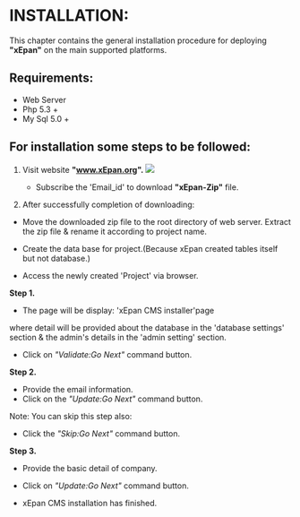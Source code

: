 # INSTALLATION:
  This chapter contains the general installation procedure for deploying **"xEpan"** on the main supported platforms.
## Requirements:
  * Web Server
  * Php 5.3 +
  * My Sql 5.0 +
  

## For installation some steps to be followed:
1. Visit website **"www.xEpan.org".**
![](https://lh5.googleusercontent.com/-A2v2Z5BeEQE/VVxlYhBK0LI/AAAAAAAAAAw/3EXskNIshzY/w440-h167-p/Capture1.PNG)
   * Subscribe the 'Email_id' to download **"xEpan-Zip"** file.
  
2. After successfully completion of downloading:  
   
* Move the downloaded zip file to the root directory of web server. Extract the zip file & rename it according to project name.
   
* Create the data base for project.(Because xEpan created tables itself but not database.)
* Access the newly created 'Project' via browser.

**Step 1.**
*  The page will be display:
   'xEpan CMS installer'page
 
where  detail will be provided about the database in the 'database settings' section & the admin's details in the 'admin setting' section.
* Click on _"Validate:Go Next"_ command button.

**Step 2.**
* Provide the email information.
* Click on the _"Update:Go Next"_ command button.

Note: You can skip this step also:
* Click the _"Skip:Go Next"_ command button.

**Step 3.**
* Provide the basic detail of company.
* Click on _"Update:Go Next"_ command button.

* xEpan CMS installation has finished.




       